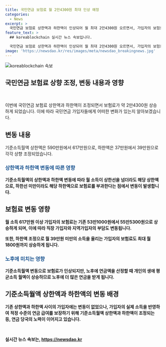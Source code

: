 ```yaml
---
title: 국민연금 보험료 월 2만4300원 최대 인상 예정
categories:
  - News
excerpt: >
  국민연금 보험료 상한액과 하한액이 인상되어 월 최대 2만4300원 오르면서, 가입자의 보험료가 조정됐다. 기준소득월액 상한액은 590만원에서 617만원으로, 하한액은 37만원에서 39만원으로 인상됐다. 보험료는 월 소득에 따라 매기며, 상한액을 넘어가는 소득에도 해당되고, 최저 소득도 일정 수준 이상으로 가정한다. 이 변화는 노후 연금에는 긍정적인 영향을 끼칠 전망이다. 또한, 기준소득월액이 적정 수준으로 조정되어 노후 연금에 대한 우려가 해소되고 있다.
feature_text: >
  ## koreablockchain 실시간 뉴스 속보입니다.

  국민연금 보험료 상한액과 하한액이 인상되어 월 최대 2만4300원 오르면서, 가입자의 보험료가 조정됐다. 기준소득월액 상한액은 590만원에서 617만원으로, 하한액은 37만원에서 39만원으로 인상됐다. 보험료는 월 소득에 따라 매기며, 상한액을 넘어가는 소득에도 해당되고, 최저 소득도 일정 수준 이상으로 가정한다. 이 변화는 노후 연금에는 긍정적인 영향을 끼칠 전망이다. 또한, 기준소득월액이 적정 수준으로 조정되어 노후 연금에 대한 우려가 해소되고 있다.
image: 'https://newsdao.kr/res/images/meta/newsdao_breakingnews.jpg'
---
```


<p><img src="https://newsdao.kr/res/images/meta/newsdao_breakingnews.jpg" alt="koreablockchain 속보" /></p>

<h2 data-ke-size="size26">국민연금 보험료 상향 조정, 변동 내용과 영향</h2>

<p data-ke-size="size16">&nbsp;</p>

<p data-ke-size="size16">이번에 국민연금 보험료 상한액과 하한액이 조정되면서 보험료가 약 2만4300원 상승하게 되었습니다. 이에 따라 국민연금 가입자들에게 어떠한 변화가 있는지 알아보겠습니다.</p>

<h2 data-ke-size="size22">변동 내용</h2>

<p data-ke-size="size16">기준소득월액 상한액은 590만원에서 617만원으로, 하한액은 37만원에서 39만원으로 각각 상향 조정되었습니다.</p>

<h3 data-ke-size="size20"><b><span style="color: #1a5490;">상한액과 하한액 변동에 따른 영향</span><b></h3>

<p data-ke-size="size16">기준소득월액의 상한액과 하한액 변동에 따라 월 소득이 상한선을 넘더라도 해당 상한액으로, 하한선 미만이라도 해당 하한액으로 보험료를 부과한다는 점에서 변동이 발생합니다.</p>

<h2 data-ke-size="size22">보험료 변동 영향</h2>

<p data-ke-size="size16">월 소득 617만원 이상 가입자의 보험료는 기존 53만1000원에서 55만5300원으로 상승하게 되며, 이에 따라 직장 가입자와 지역가입자의 부담도 변동됩니다.</p>

<p data-ke-size="size16">또한, 하한액 조정으로 월 39만원 미만의 소득을 올리는 가입자의 보험료도 최대 월 1800원까지 상승하게 됩니다.</p>

<h3 data-ke-size="size20"><b><span style="color: #1a5490;">노후에 미치는 영향</span><b></h3>

<p data-ke-size="size16">기준소득월액 변동으로 보험료가 인상되지만, 노후에 연금액을 산정할 때 개인의 생애 평균소득 월액이 상승하므로 노후에 더 많은 연금을 받게 됩니다.</p>

<h2 data-ke-size="size22">기준소득월액 상한액과 하한액의 변동 배경</h2>

<p data-ke-size="size16">기존 상한액과 하한액 사이의 가입자에는 변동이 없었으나, 가입자의 실제 소득을 반영하여 적정 수준의 연금 급여를 보장하기 위해 기준소득월액 상한액과 하한액이 조정되는 등, 연금 당국의 노력이 이어지고 있습니다.</p>

<p data-ke-size="size16">&nbsp;</p>
실시간 뉴스 속보는, <a href="https://newsdao.kr" rel="dofollow">https://newsdao.kr</a>


